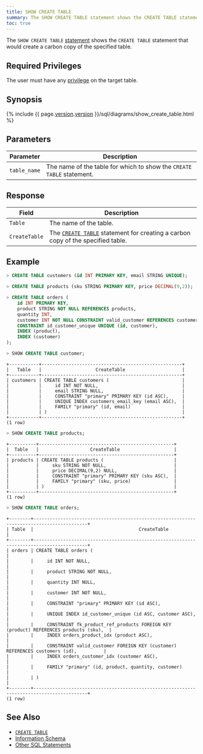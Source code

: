 ```yaml
---
title: SHOW CREATE TABLE
summary: The SHOW CREATE TABLE statement shows the CREATE TABLE statement that would create a carbon copy of the specified table.
toc: true
---
```


The `SHOW CREATE TABLE` [statement](sql-statements.html) shows the `CREATE TABLE` statement that would create a carbon copy of the specified table.


## Required Privileges

The user must have any [privilege](privileges.html) on the target table.

## Synopsis

{% include {{ page.[version](cluster-settings.html#setting-version).[version](cluster-settings.html#setting-version) }}/sql/diagrams/show_create_table.html %}

## Parameters

Parameter | Description
----------|------------
`table_name` | The name of the table for which to show the `CREATE TABLE` statement.

## Response

Field | Description
------|------------
`Table` | The name of the table.
`CreateTable` | The [`CREATE TABLE`](create-table.html) statement for creating a carbon copy of the specified table.

## Example

~~~ sql
> CREATE TABLE customers (id INT PRIMARY KEY, email STRING UNIQUE);
~~~

~~~ sql
> CREATE TABLE products (sku STRING PRIMARY KEY, price DECIMAL(9,2));
~~~

~~~ sql
> CREATE TABLE orders (
    id INT PRIMARY KEY,
    product STRING NOT NULL REFERENCES products,
    quantity INT,
    customer INT NOT NULL CONSTRAINT valid_customer REFERENCES customers (id),
    CONSTRAINT id_customer_unique UNIQUE (id, customer),
    INDEX (product),
    INDEX (customer)
);
~~~

~~~ sql
> SHOW CREATE TABLE customer;
~~~


~~~
+-----------+----------------------------------------------------+
|   Table   |                    CreateTable                     |
+-----------+----------------------------------------------------+
| customers | CREATE TABLE customers (                           |
|           |     id INT NOT NULL,                               |
|           |     email STRING NULL,                             |
|           |     CONSTRAINT "primary" PRIMARY KEY (id ASC),     |
|           |     UNIQUE INDEX customers_email_key (email ASC),  |
|           |     FAMILY "primary" (id, email)                   |
|           | )                                                  |
+-----------+----------------------------------------------------+
(1 row)
~~~

~~~ sql
> SHOW CREATE TABLE products;
~~~

~~~
+----------+--------------------------------------------------+
|  Table   |                   CreateTable                    |
+----------+--------------------------------------------------+
| products | CREATE TABLE products (                          |
|          |     sku STRING NOT NULL,                         |
|          |     price DECIMAL(9,2) NULL,                     |
|          |     CONSTRAINT "primary" PRIMARY KEY (sku ASC),  |
|          |     FAMILY "primary" (sku, price)                |
|          | )                                                |
+----------+--------------------------------------------------+
(1 row)
~~~

~~~ sql
> SHOW CREATE TABLE orders;
~~~

~~~
+--------+------------------------------------------------------------------------------------------+
| Table  |                                       CreateTable                                        |
+--------+------------------------------------------------------------------------------------------+
| orders | CREATE TABLE orders (                                                                    |
|        |     id INT NOT NULL,                                                                     |
|        |     product STRING NOT NULL,                                                             |
|        |     quantity INT NULL,                                                                   |
|        |     customer INT NOT NULL,                                                               |
|        |     CONSTRAINT "primary" PRIMARY KEY (id ASC),                                           |
|        |     UNIQUE INDEX id_customer_unique (id ASC, customer ASC),                              |
|        |     CONSTRAINT fk_product_ref_products FOREIGN KEY (product) REFERENCES products (sku),  |
|        |     INDEX orders_product_idx (product ASC),                                              |
|        |     CONSTRAINT valid_customer FOREIGN KEY (customer) REFERENCES customers (id),          |
|        |     INDEX orders_customer_idx (customer ASC),                                            |
|        |     FAMILY "primary" (id, product, quantity, customer)                                   |
|        | )                                                                                        |
+--------+------------------------------------------------------------------------------------------+
(1 row)
~~~

## See Also

- [`CREATE TABLE`](create-table.html)
- [Information Schema](information-schema.html)
- [Other SQL Statements](sql-statements.html)
